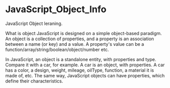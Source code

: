 # JavaScript_Object_Info
JavaScript Object leraning. 

What is object 
  JavaScript is designed on a simple object-based paradigm. An object is a collection of properties, and a property is an association between a name (or key) and a value.
  A property's value can be a function/array/string/boolean/object/number etc.
  
  In JavaScript, an object is a standalone entity, with properties and type. Compare it with a car, for example. A car is an object, with properties. A car has a color, a design, weight, mileage, oilType, function, a material it is made of, etc. The same way, JavaScript objects can have properties, which define their characteristics.


